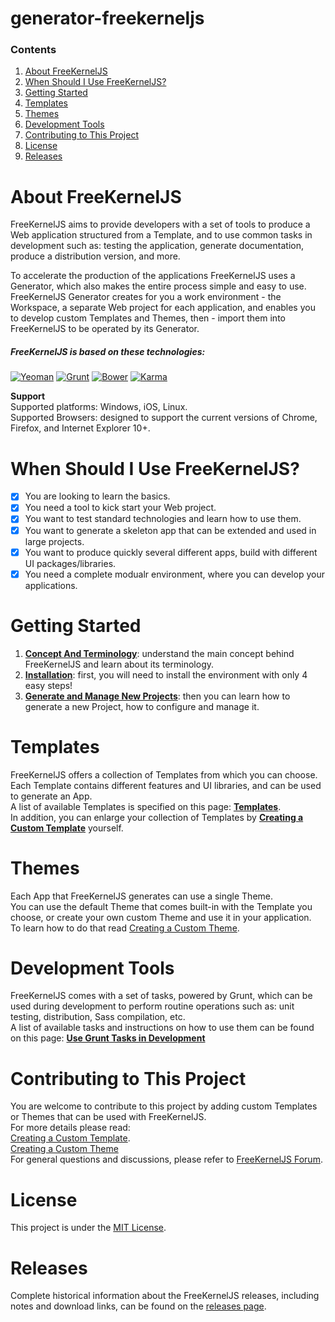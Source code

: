 # generator-freekerneljs


### Contents
1. [About FreeKernelJS](#about)
2. [When Should I Use FreeKernelJS?](#use)
3. [Getting Started](#getting-started)
4. [Templates](#templates)
5. [Themes](#themes)
6. [Development Tools](#development)
7. [Contributing to This Project](#contribute)
8. [License](#license)
9. [Releases](#releases)

# <a name="about"></a> About FreeKernelJS
FreeKernelJS aims to provide developers with a set of tools to produce a Web application structured from a Template, and to use common tasks in development such as: testing the application, generate documentation, produce a distribution version, and more.

To accelerate the production of the applications FreeKernelJS uses a Generator, which also makes the entire process simple and easy to use.  
FreeKernelJS Generator creates for you a work environment - the Workspace, a separate Web project for each application, and enables you to develop custom Templates and Themes, then - import them into FreeKernelJS to be operated by its Generator.

##### FreeKernelJS is based on these technologies:
[![Yeoman](http://pixel-cookers.github.io/built-with-badges/yeoman/yeoman-short.png)](http://yeoman.io/)
[![Grunt](http://pixel-cookers.github.io/built-with-badges/grunt/grunt-short.png)](http://gruntjs.com/)
[![Bower](http://pixel-cookers.github.io/built-with-badges/bower/bower-short.png)](http://bower.io/)
[![Karma](http://pixel-cookers.github.io/built-with-badges/karma/karma-short.png)](https://karma-runner.github.io)

**Support**  
Supported platforms: Windows, iOS, Linux.  
Supported Browsers: designed to support the current versions of Chrome, Firefox, and Internet Explorer 10+.

# <a name="use"></a> When Should I Use FreeKernelJS?
- [x] You are looking to learn the basics.
- [x] You need a tool to kick start your Web project.
- [x] You want to test standard technologies and learn how to use them.
- [x] You want to generate a skeleton app that can be extended and used in large projects.
- [x] You want to produce quickly several different apps, build with different UI packages/libraries.
- [x] You need a complete modualr environment, where you can develop your applications.

# <a name="getting-started"></a> Getting Started
1. **[Concept And Terminology]()**: understand the main concept behind FreeKernelJS and learn about its terminology.
2. **[Installation](https://github.com/FreeKernelJS/generator-freekerneljs/wiki/installation)**: first, you will need to install the environment with only 4 easy steps!
3. **[Generate and Manage New Projects](https://github.com/FreeKernelJS/generator-freekerneljs/wiki/generate-app)**: then you can learn how to generate a new Project, how to configure and manage it. 

# <a name="templates"></a> Templates
FreeKernelJS offers a collection of Templates from which you can choose.  
Each Template contains different features and UI libraries, and can be used to generate an App.  
A list of available Templates is specified on this page: **[Templates](https://github.com/FreeKernelJS/generator-freekerneljs/wiki/templates)**.  
In addition, you can enlarge your collection of Templates by **[Creating a Custom Template](https://github.com/FreeKernelJS/generator-freekerneljs/wiki/templates#custom)** yourself.

# <a name="themes"></a> Themes
Each App that FreeKernelJS generates can use a single Theme.  
You can use the default Theme that comes built-in with the Template you choose, or create your own custom Theme and use it in your application.  
To learn how to do that read [Creating a Custom Theme]().

# <a name="development"></a> Development Tools
FreeKernelJS comes with a set of tasks, powered by Grunt, which can be used during development to perform routine operations such as: unit testing, distribution, Sass compilation, etc.  
A list of available tasks and instructions on how to use them can be found on this page: **[Use Grunt Tasks in Development](https://github.com/FreeKernelJS/generator-freekerneljs/wiki/grunt-tasks)**

# <a name="contribute"></a> Contributing to This Project
You are welcome to contribute to this project by adding custom Templates or Themes that can be used with FreeKernelJS.  
For more details please read:  
[Creating a Custom Template](https://github.com/FreeKernelJS/generator-freekerneljs/wiki/templates#custom).  
[Creating a Custom Theme]()  
For general questions and discussions, please refer to [FreeKernelJS Forum](http://www.forum.freekerneljs.org/).

# <a name="license"></a> License
This project is under the [MIT License](https://github.com/FreeKernelJS/generator-freekerneljs/blob/master/LICENSE).

# <a name="releases"></a> Releases
Complete historical information about the FreeKernelJS releases, including notes and download links, can be found on the [releases page](https://github.com/FreeKernelJS/generator-freekerneljs/releases).
